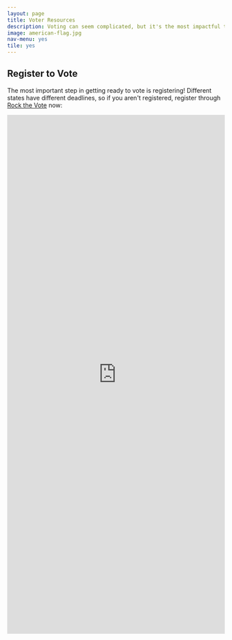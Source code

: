```yaml
---
layout: page
title: Voter Resources
description: Voting can seem complicated, but it's the most impactful thing you can do. These resources make it as easy as possible to cast an informed vote.
image: american-flag.jpg
nav-menu: yes
tile: yes
---
```


## Register to Vote

The most important step in getting ready to vote is registering! Different states have different deadlines, so if you aren't registered, register through [Rock the Vote](https://www.rockthevote.com/about-us/) now:

<iframe src="https://register2.rockthevote.com/registrants/map/?source=iframe&partner=35898" width="100%" height="1200" marginheight="0" frameborder="0"></iframe>
